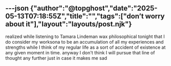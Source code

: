 ---json
{"author":"@topghost","date":"2025-05-13T07:18:55Z","title":"","tags":["don&#x2019;t worry about it"],"layout":"layouts/post.njk"}
---
realized while listening to Tamara Lindeman wax philosophical tonight that I do consider my worksona to be an accumulation of all my experiences and strengths while I think of my regular life as a sort of accident of existence at any given moment in time. anyway I don&#x27;t think I will pursue that line of thought any further just in case it makes me sad
